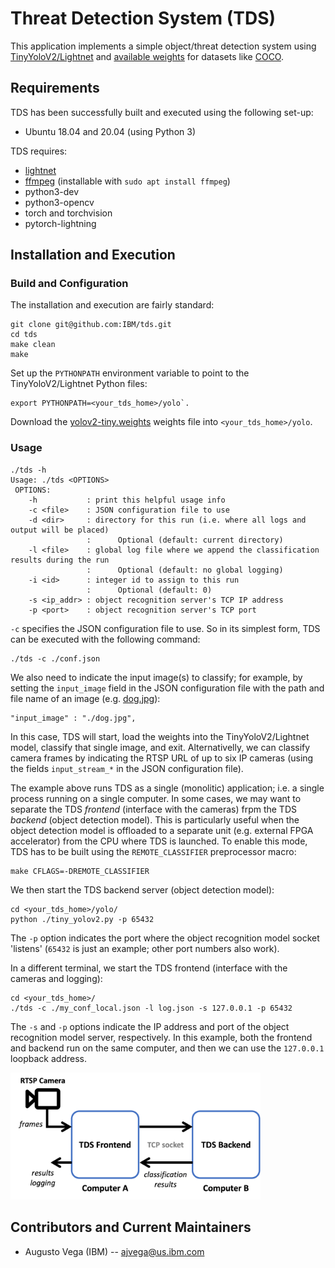 # Threat Detection System (TDS)

This application implements a simple object/threat detection system using [TinyYoloV2/Lightnet](https://eavise.gitlab.io/lightnet/) and [available weights](https://pjreddie.com/media/files/yolov2-tiny.weights) for datasets like [COCO](https://cocodataset.org/#home).

## Requirements

TDS has been successfully built and executed using the following set-up:
 - Ubuntu 18.04 and 20.04 (using Python 3)

TDS requires:
 - [lightnet](https://eavise.gitlab.io/lightnet/notes/01-installation.html)
 - [ffmpeg](https://www.ffmpeg.org) (installable with `sudo apt install ffmpeg`)
 - python3-dev
 - python3-opencv
 - torch and torchvision
 - pytorch-lightning

## Installation and Execution

### Build and Configuration

The installation and execution are fairly standard:

```
git clone git@github.com:IBM/tds.git
cd tds
make clean
make
```

Set up the `PYTHONPATH` environment variable to point to the TinyYoloV2/Lightnet Python files:

```
export PYTHONPATH=<your_tds_home>/yolo`. 
```

Download the [yolov2-tiny.weights](https://pjreddie.com/media/files/yolov2-tiny.weights) weights file into `<your_tds_home>/yolo`.

### Usage

```
./tds -h
Usage: ./tds <OPTIONS>
 OPTIONS:
    -h           : print this helpful usage info
    -c <file>    : JSON configuration file to use
    -d <dir>     : directory for this run (i.e. where all logs and output will be placed)
                 :      Optional (default: current directory)
    -l <file>    : global log file where we append the classification results during the run
                 :      Optional (default: no global logging)
    -i <id>      : integer id to assign to this run
                 :      Optional (default: 0)
    -s <ip_addr> : object recognition server's TCP IP address
    -p <port>    : object recognition server's TCP port
```

`-c` specifies the JSON configuration file to use. So in its simplest form, TDS can be executed with the following command:

```
./tds -c ./conf.json
```

We also need to indicate the input image(s) to classify; for example, by setting the `input_image` field in the JSON configuration file with the path and file name of an image (e.g. [dog.jpg](https://github.com/pjreddie/darknet/blob/master/data/dog.jpg)):

```
"input_image" : "./dog.jpg",
```

In this case, TDS will start, load the weights into the TinyYoloV2/Lightnet model, classify that single image, and exit. Alternativelly, we can classify camera frames by indicating the RTSP URL of up to six IP cameras (using the fields `input_stream_*` in the JSON configuration file).

The example above runs TDS as a single (monolitic) application; i.e. a single process running on a single computer. In some cases, we may want to separate the TDS _frontend_ (interface with the cameras) frpm the TDS _backend_ (object detection model). This is particularly useful when the object detection model is offloaded to a separate unit (e.g. external FPGA accelerator) from the CPU where TDS is launched. To enable this mode, TDS has to be built using the `REMOTE_CLASSIFIER` preprocessor macro:

```
make CFLAGS=-DREMOTE_CLASSIFIER
```

We then start the TDS backend server (object detection model):

```
cd <your_tds_home>/yolo/
python ./tiny_yolov2.py -p 65432
```

The `-p` option indicates the port where the object recognition model socket 'listens' (`65432` is just an example; other port numbers also work).

In a different terminal, we start the TDS frontend (interface with the cameras and logging):

```
cd <your_tds_home>/
./tds -c ./my_conf_local.json -l log.json -s 127.0.0.1 -p 65432
```

The `-s` and `-p` options indicate the IP address and port of the object recognition model server, respectively. In this example, both the frontend and backend run on the same computer, and then we can use the `127.0.0.1` loopback address.

<img src="https://raw.githubusercontent.com/IBM/tds/pytds/diagram.png" width="400">


## Contributors and Current Maintainers

 * Augusto Vega (IBM) --  [ajvega@us.ibm.com](mailto:ajvega@us.ibm.com)


